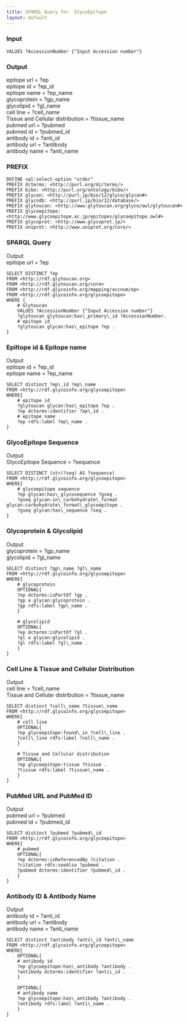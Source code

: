 ```yaml
---
title: SPARQL Query for  GlycoEpitope
layout: default
---
```


### Input
`VALUES ?AccessionNumber {"Input Accession number"}`


### Output
epitope url = ?ep  
epitope id = ?ep\_id  
epitope name = ?ep\_name   
glycoprotein = ?gp\_name   
glycolipid = ?gl\_name   
cell line = ?cell\_name   
Tissue and Cellular distribution = ?tissue\_name  
pubmed url = ?pubmed   
pubmed id = ?pubmed\_id  
antibody id = ?anti\_id   
antibody url = ?antibody   
antibody name = ?anti\_name  


### PREFIX  
```
DEFINE sql:select-option "order"
PREFIX dcterms: <http://purl.org/dc/terms/>
PREFIX bibo: <http://purl.org/ontology/bibo/>
PREFIX glycan: <http://purl.jp/bio/12/glyco/glycan#> 
PREFIX glycodb: <http://purl.jp/bio/12/database/>
PREFIX glytoucan: <http://www.glytoucan.org/glyco/owl/glytoucan#>
PREFIX glycoepitope: <http://www.glycoepitope.ac.jp/epitopes/glycoepitope.owl#>
PREFIX glycoprot: <http://www.glycoprot.jp/>
PREFIX uniprot: <http://www.uniprot.org/core/>
```


### SPARQL Query  
Output  
epitope url = ?ep  

```
SELECT DISTINCT ?ep
FROM <http://rdf.glytoucan.org>
FROM <http://rdf.glytoucan.org/core>
FROM <http://rdf.glycoinfo.org/mapping/accnum/ep>
FROM <http://rdf.glycoinfo.org/glycoepitope>
WHERE {
	# Glytoucan
	VALUES ?AccessionNumber {"Input Accession number"}
	?glytoucan glytoucan:has\_primary\_id ?AccessionNumber.
	# epitope id
	?glytoucan glycan:has\_epitope ?ep .
}

```


### Epiltope id & Epitope name  
Output  
epitope id = ?ep\_id  
epitope name = ?ep\_name  

```
SELECT distinct ?ep\_id ?ep\_name 
FROM <http://rdf.glycoinfo.org/glycoepitope>
WHERE{
	# epitope id
	?glytoucan glycan:has\_epitope ?ep .
	?ep dcterms:identifier ?ep\_id .
	# epitope name
	?ep rdfs:label ?ep\_name .
}
```


### GlycoEpitope Sequence
Output  
GlycoEpitope Sequence = ?sequence  

```
SELECT DISTINCT (str(?seq) AS ?sequence)
FROM <http://rdf.glycoinfo.org/glycoepitope>
WHERE{
	# glycoepitope sequence
	?ep glycan:has\_glycosequence ?gseq .
	?gseq glycan:in\_carbohydrate\_format glycan:carbohydrate\_format\_glycoepitope .
	?gseq glycan:has\_sequence ?seq .
}
```


### Glycoprotein & Glycolipid
Output  
glycoprotein = ?gp\_name   
glycolipid = ?gl\_name   

```
SELECT distinct ?gp\_name ?gl\_name
FROM <http://rdf.glycoinfo.org/glycoepitope>
WHERE{
	# glycoprotein
	OPTIONAL{
	?ep dcterms:isPartOf ?gp .
	?gp a glycan:glycoprotein .
	?gp rdfs:label ?gp\_name .
	}

	# glycolipid
	OPTIONAL{ 
	?ep dcterms:isPartOf ?gl .
	?gl a glycan:glycolipid .
    ?gl rdfs:label ?gl\_name .
	}
}
```


### Cell Line & Tissue and Cellular Distribution
Output  
cell line = ?cell\_name   
Tissue and Cellular distribution = ?tissue\_name  

```
SELECT distinct ?cell\_name ?tissue\_name
FROM <http://rdf.glycoinfo.org/glycoepitope>
WHERE{
	# cell line
	OPTIONAL{
	?ep glycoepitope:found\_in ?cell\_line .
	?cell\_line rdfs:label ?cell\_name .
	}

	# Tissue and Cellular distribution 
	OPTIONAL{
	?ep glycoepitope:tissue ?tissue .
	?tissue rdfs:label ?tissue\_name .
	}
}
```


### PubMed URL and PubMed ID
Output  
pubmed url = ?pubmed   
pubmed id = ?pubmed\_id  

```
SELECT distinct ?pubmed ?pubmed\_id
FROM <http://rdf.glycoinfo.org/glycoepitope>
WHERE{
	# pubmed
	OPTIONAL{
	?ep dcterms:isReferencedBy ?citation .
	?citation rdfs:seeAlso ?pubmed .
	?pubmed dcterms:identifier ?pubmed\_id .
	}
}
```


### Antibody ID & Antibody Name
Output  
antibody id = ?anti\_id   
antibody url = ?antibody   
antibody name = ?anti\_name  

```
SELECT distinct ?antibody ?anti\_id ?anti\_name
FROM <http://rdf.glycoinfo.org/glycoepitope>
WHERE{
	OPTIONAL{
	# antibody id
	?ep glycoepitope:has\_antibody ?antibody .
	?antibody dcterms:identifier ?anti\_id .
	}

	OPTIONAL{
	# antibody name
	?ep glycoepitope:has\_antibody ?antibody .
	?antibody rdfs:label ?anti\_name .
	}
}
```
